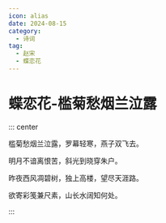 ```yaml
---
icon: alias
date: 2024-08-15
category:
  - 诗词
tag:
  - 赵宋
  - 蝶恋花
---
```


# 蝶恋花-槛菊愁烟兰泣露

<!-- more -->


::: center 

槛菊愁烟兰泣露，罗幕轻寒，燕子双飞去。

明月不谙离恨苦，斜光到晓穿朱户。

昨夜西风凋碧树，独上高楼，望尽天涯路。

欲寄彩笺兼尺素，山长水阔知何处。

:::